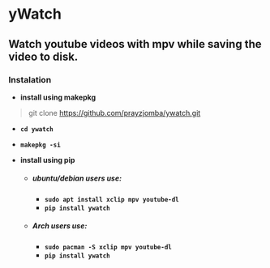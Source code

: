 
# yWatch
## Watch youtube videos with mpv while saving the video to disk.

### Instalation

* **install using makepkg**
> git clone https://github.com/prayzjomba/ywatch.git
  * **`cd ywatch`**
  * **`makepkg -si`**

* **install using pip**

  * ##### ubuntu/debian users use:

    * **`sudo apt install xclip mpv youtube-dl`**
    * **`pip install ywatch`**

  * ##### Arch users use:

    * **`sudo pacman -S xclip mpv youtube-dl`**
    * **`pip install ywatch`**







